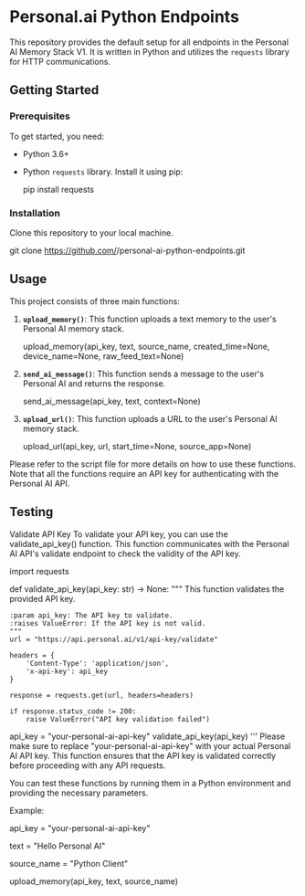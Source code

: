 # Personal.ai Python Endpoints

This repository provides the default setup for all endpoints in the Personal AI Memory Stack V1. It is written in Python and utilizes the `requests` library for HTTP communications.

## Getting Started

### Prerequisites

To get started, you need:

- Python 3.6+

- Python `requests` library. Install it using pip:

  pip install requests

### Installation

Clone this repository to your local machine.

git clone https://github.com/<your-username>/personal-ai-python-endpoints.git

## Usage

This project consists of three main functions:

1. **`upload_memory()`**: This function uploads a text memory to the user's Personal AI memory stack.

   upload_memory(api_key, text, source_name, created_time=None, device_name=None, raw_feed_text=None)

   

2. **`send_ai_message()`**: This function sends a message to the user's Personal AI and returns the response.

   send_ai_message(api_key, text, context=None)

3. **`upload_url()`**: This function uploads a URL to the user's Personal AI memory stack.

   upload_url(api_key, url, start_time=None, source_app=None)

Please refer to the script file for more details on how to use these functions. Note that all the functions require an API key for authenticating with the Personal AI API.

## Testing

Validate API Key
To validate your API key, you can use the validate_api_key() function. This function communicates with the Personal AI API's validate endpoint to check the validity of the API key.


import requests

def validate_api_key(api_key: str) -> None:
    """
    This function validates the provided API key.

    :param api_key: The API key to validate.
    :raises ValueError: If the API key is not valid.
    """
    url = "https://api.personal.ai/v1/api-key/validate"
    
    headers = {
        'Content-Type': 'application/json',
        'x-api-key': api_key
    }
    
    response = requests.get(url, headers=headers)
    
    if response.status_code != 200:
        raise ValueError("API key validation failed")

api_key = "your-personal-ai-api-key"
validate_api_key(api_key)
'''
Please make sure to replace "your-personal-ai-api-key" with your actual Personal AI API key. This function ensures that the API key is validated correctly before proceeding with any API requests.

You can test these functions by running them in a Python environment and providing the necessary parameters.

Example:

api_key = "your-personal-ai-api-key"

text = "Hello Personal AI"

source_name = "Python Client"

upload_memory(api_key, text, source_name)

